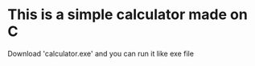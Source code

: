 # This is a simple calculator made on C

Download 'calculator.exe' and you can run it like exe file
